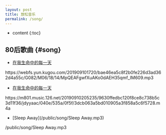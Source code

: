 ```yaml
---
layout: post
title: 放松音乐
permalink: /song/
---
```


* content
{:toc}


80后歌曲								{#song}
-----------------------------------------------------------------

+ [在我生命中的每一天](https://webfs.yun.kugou.com/201909101720/bae46ea5c8f2b0fe226d3ad362d4a55c/G082/M06/18/14/MpQEAFgwfXuAKo0dAEH35qmf_IM609.mp3)
<p>https://webfs.yun.kugou.com/201909101720/bae46ea5c8f2b0fe226d3ad362d4a55c/G082/M06/18/14/MpQEAFgwfXuAKo0dAEH35qmf_IM609.mp3</p>

+ [在我生命中的每一天](https://m801.music.126.net/20190910205235/9630ffedbc120f8ce8c738b5c3d11f36/jdyyaac/040e/535a/0f5f/3dcb063a5bd010905a3f858a5c6f5728.m4a)
<p>https://m801.music.126.net/20190910205235/9630ffedbc120f8ce8c738b5c3d11f36/jdyyaac/040e/535a/0f5f/3dcb063a5bd010905a3f858a5c6f5728.m4a</p>

+ [Sleep Away](/public/song/Sleep Away.mp3)
<p>/public/song/Sleep Away.mp3</p>